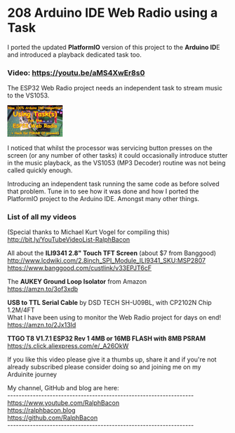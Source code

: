 # 208 Arduino IDE Web Radio using a Task
I ported the updated **PlatformIO** version of this project to the **Arduino ID**E and introduced a playback dedicated task too.

### Video: https://youtu.be/aMS4XwEr8s0

The ESP32 Web Radio project needs an independent task to stream music to the VS1053.

<img src="/images/Thumbnail.jpg" width="25%">  

I noticed that whilst the processor was servicing button presses on the screen (or any number of other tasks) it could occasionally introduce stutter in the music playback, as the VS1053 (MP3 Decoder) routine was not being called quickly enough.

Introducing an independent task running the same code as before solved that problem. Tune in to see how it was done and how I ported the PlatformIO project to the Arduino IDE. Amongst many other things.

### List of all my videos  
(Special thanks to Michael Kurt Vogel for compiling this)  
http://bit.ly/YouTubeVideoList-RalphBacon

All about the **ILI9341 2.8" Touch TFT Screen** (about $7 from Banggood)    
http://www.lcdwiki.com/2.8inch_SPI_Module_ILI9341_SKU:MSP2807  
https://www.banggood.com/custlink/v33EPJT6cF  

The **AUKEY Ground Loop Isolator** from Amazon  
https://amzn.to/3of3xdb  

**USB to TTL Serial Cable** by DSD TECH SH-U09BL, with CP2102N Chip 1.2M/4FT  
What I have been using to monitor the Web Radio project for days on end!  
https://amzn.to/2Jx13Id  

**TTGO T8 V1.7.1 ESP32 Rev 1 4MB or 16MB FLASH with 8MB PSRAM**  
https://s.click.aliexpress.com/e/_A26OkW  

If you like this video please give it a thumbs up, share it and if you're not already subscribed please consider doing so and joining me on my Arduinite journey

My channel, GitHub and blog are here:  
\------------------------------------------------------------------  
https://www.youtube.com/RalphBacon  
https://ralphbacon.blog  
https://github.com/RalphBacon  
\------------------------------------------------------------------
